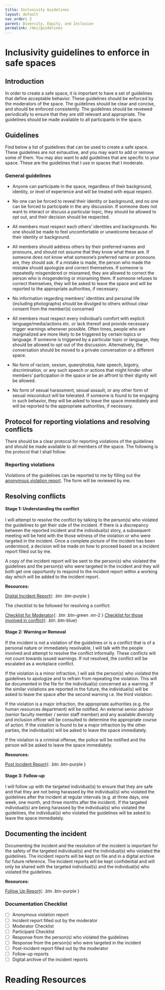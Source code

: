 ```yaml
---
title: Inclusivity Guidelines
layout: default
nav_order: 2
parent: Diversity, Equity, and Inclusion
permalink: /dei/guidelines
---
```


# Inclusivity guidelines to enforce in safe spaces

## Introduction

In order to create a safe space, it is important to have a set of guidelines that define acceptable behavior. These guidelines should be enforced by the moderators of the space. The guidelines should be clear and concise, and should be enforced consistently. The guidelines should be reviewed periodically to ensure that they are still relevant and appropriate. The guidelines should be made available to all participants in the space.

## Guidelines

Find below a list of guidelines that can be used to create a safe space. These guidelines are not exhaustive, and you may want to add or remove some of them. You may also want to add guidelines that are specific to your space. These are the guidelines that I use in spaces that I moderate.

### General guidelines

- Anyone can participate in the space, regardless of their background, identity, or level of experience and will be treated with equal respect.

- No one can be forced to reveal their identity or background, and no one can be forced to participate in the any discussion. If someone does not want to interact or discuss a particular topic, they should be allowed to opt out, and their decision should be respected.

- All members must respect each others’ identities and backgrounds. No one should be made to feel uncomfortable or unwelcome because of their identity or background.

- All members should address others by their preferred names and pronouns, and should not assume that they know what these are. If someone does not know what someone’s preferred name or pronouns are, they should ask. If a mistake is made, the person who made the mistake should apologize and correct themselves. If someone is repeatedly misgendered or misnamed, they are allowed to correct the person who is misgendering or misnaming them. If someone refuses to correct themselves, they will be asked to leave the space and will be reported to the appropriate authorities, if necessary.

- No information regarding members’ identities and personal life (including photographs) should be divulged to others without clear consent from the member(s) concerned

- All members must respect every individual’s comfort with explicit language/media/actions etc. or lack thereof and provide necessary trigger warnings whenever possible. Often times, people who are marginalized are more likely to be triggered by certain topics or language. If someone is triggered by a particular topic or language, they should be allowed to opt out of the discussion. Alternatively, the conversation should be moved to a private conversation or a different space.

- No form of racism, sexism, queerphobia, hate speech, bigotry, discrimination, or any such speech or actions that might hinder other members’ participation in the space or be an affront to their dignity will be allowed. 

- No form of sexual harassment, sexual assault, or any other form of sexual misconduct will be tolerated. If someone is found to be engaging in such behavior, they will be asked to leave the space immediately and will be reported to the appropriate authorities, if necessary.

## Protocol for reporting violations and resolving conflicts

There should be a clear protocol for reporting violations of the guidelines and should be made available to all members of the space. The following is the protocol that I shall follow:

### Reporting violations

Violations of the guidelines can be reported to me by filling out the [anonymous violation report](https://forms.gle/pXiTecCNVq1dPgPk6). The form will be reviewed by me.


## Resolving conflicts

#### Stage 1: Understanding the conflict

I will attempt to resolve the conflict by talking to the person(s) who violated the guidelines to get their side of the incident. If there is a discrepancy between the reported incident and the individual(s) story, a subsequent meeting will be held with the those witness of the violation or who were targeted in the incident. Once a complete picture of the incident has been understood, a decision will be made on how to proceed based on a incident report filled out by me. 

A copy of the incident report will be sent to the person(s) who violated the guidelines and the person(s) who were targeted in the incident and they will both get one opportunity to respond to the incident report within a working day which will be added to the incident report.

**Resources:**

[Digital Incident Report]("/assets/digital/digital-incident-report.pdf"){: .btn .btn-purple }

The checklist to be followed for resolving a conflict:

[Checklist for Moderator]("/assets/digital/moderator_conflict_checklist.pdf"){: .btn .btn-green .mr-2 }
[Checklist for those involved in conflict]("/assets/digital/participant_conflict_checklist.pdf"){: .btn .btn-blue}

#### Stage 2: Warning or Removal

If the incident is not a violation of the guidelines or is a conflict that is of a personal nature or immediately resolvable, I will talk with the people involved and attempt to resolve the conflict informally. These conflicts will not count towards issued warnings. If not resolved, the conflict will be escalated as a workplace conflict.

If the violation is a minor infraction, I will ask the person(s) who violated the guidelines to apologize and to refrain from repeating the violation. This will be documented in the file for the individual(s) concerned as a warning. If the similar violations are reported in the future, the individual(s) will be asked to leave the space after the second warning i.e. the third violation. 

If the violation is a major infraction, the appropriate authorities (e.g. the human resources department) will be notified. An external senior advisor (senior faculty member / senior staff member) and any available diversity and inclusion officer will be consulted to determine the appropriate course of action. If the violation is found to be a major infraction by the other parties, the individual(s) will be asked to leave the space immediately. 

If the violation is a criminal offense, the police will be notified and the person will be asked to leave the space immediately.

**Resources:**

[Post Incident Report]("/assets/digital/post-incident-report.pdf"){: .btn .btn-purple }

#### Stage 3: Follow-up

I will follow up with the targeted individual(s) to ensure that they are safe and that they are not being harassed by the individual(s) who violated the guidelines after the incident at regular intervals (e.g. at three days, one week, one month, and three months after the incident). If the targeted individual(s) are being harassed by the individual(s) who violated the guidelines, the individual(s) who violated the guidelines will be asked to leave the space immediately.

## Documenting the incident

Documenting the incident and the resolution of the incident is important for the safety of the targeted individual(s) and the individual(s) who violated the guidelines. The incident reports will be kept on file and in a digital archive for future reference. The incident reports will be kept confidential and will only be shared with the targeted individual(s) and the individual(s) who violated the guidelines.

**Resources:**

[Follow Up Report]("/assets/digital/follow-up-report.pdf"){: .btn .btn-purple }

### Documentation Checklist

- [ ] Anonymous violation report
- [ ] Incident report filled out by the moderator
- [ ] Moderator Checklist
- [ ] Participant Checklist
- [ ] Response from the person(s) who violated the guidelines
- [ ] Response from the person(s) who were targeted in the incident
- [ ] Post-incident report filled out by the moderator
- [ ] Follow-up reports
- [ ] Digital archive of the incident reports

# Reading Resources




